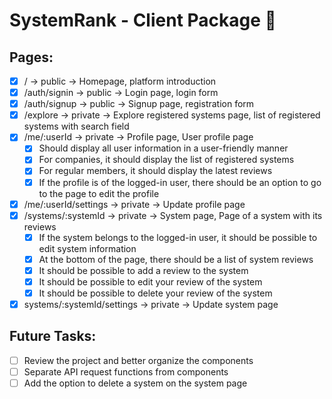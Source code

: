 # SystemRank - Client Package 👔

## Pages:

- [x] / -> public -> Homepage, platform introduction
- [x] /auth/signin -> public -> Login page, login form
- [x] /auth/signup -> public -> Signup page, registration form
- [x] /explore -> private -> Explore registered systems page, list of registered systems with search field
- [x] /me/:userId -> private -> Profile page, User profile page
  - [x] Should display all user information in a user-friendly manner
  - [x] For companies, it should display the list of registered systems
  - [x] For regular members, it should display the latest reviews
  - [x] If the profile is of the logged-in user, there should be an option to go to the page to edit the profile
- [x] /me/:userId/settings -> private -> Update profile page
- [x] /systems/:systemId -> private -> System page, Page of a system with its reviews
  - [x] If the system belongs to the logged-in user, it should be possible to edit system information
  - [x] At the bottom of the page, there should be a list of system reviews
  - [x] It should be possible to add a review to the system
  - [x] It should be possible to edit your review of the system
  - [x] It should be possible to delete your review of the system
- [x] systems/:systemId/settings -> private -> Update system page

## Future Tasks:

- [ ] Review the project and better organize the components
- [ ] Separate API request functions from components
- [ ] Add the option to delete a system on the system page